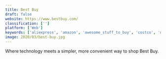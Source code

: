 ```yaml
---
title: Best Buy
draft: false 
website: https://www.bestbuy.com/
classification: ['']
platform: ['Web']
keywords: ['aliexpress', 'amazon', 'awesome_stuff_to_buy', 'costco', 'dealextreme', 'elves', 'etsy', 'needora', 'newegg', 'offerup', 'peerhub', 'wallapop', 'walmart', 'worldcat', 'ebay', 'ioffer', 'overstock']
image: 2020/03/best-buy.jpg
---
```

Where technology meets a simpler, more convenient way to shop Best Buy.